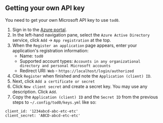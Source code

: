 Getting your own API key
------------------------

You need to get your own Microsoft API key to use `tod0`. 
  1. Sign in to the [Azure portal](https://portal.azure.com/).
  2. In the left-hand navigation pane, select the `Azure Active Directory` service, click `Add` -> `App registration` at the top. 
  3. When the `Register an application` page appears, enter your application's registration information:
     - Name: `tod0`
     - Supported account types: `Accounts in any organizational directory and personal Microsoft accounts`
     - Redirect URI: `Web` - `https://localhost/login/authorized`
  4. Click `Register` when finished and note the `Application (client) ID`.
  5. Next, click `Add a certificate or secret`
  6. Click `New client secret` and create a secret key. You may use any description. Click `Add`.
  7. Copy the `Application (client) ID` and the `Secret ID` from the previous steps to `~/.config/tod0/keys.yml` like so: 
  
    client_id: '1234abcd-abc-etc-etc'
    client_secret: 'ABCD-abcd-etc-etc'
